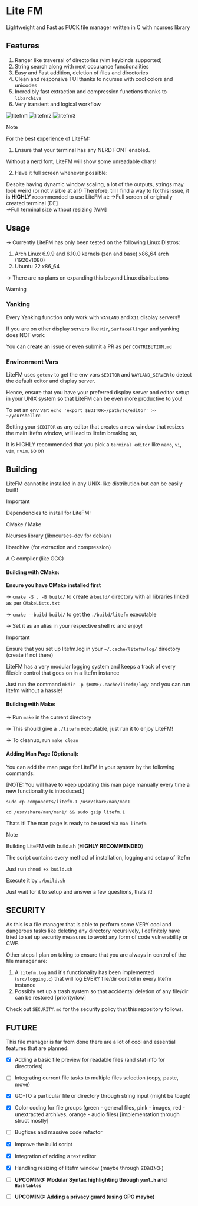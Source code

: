 # Lite FM

Lightweight and Fast as FUCK file manager written in C with ncurses library

## Features

1. Ranger like traversal of directories (vim keybinds supported)
2. String search along with next occurance functionalities
3. Easy and Fast addition, deletion of files and directories
4. Clean and responsive TUI thanks to ncurses with cool colors and unicodes
5. Incredibly fast extraction and compression functions thanks to `libarchive`
6. Very transient and logical workflow


![litefm1](https://github.com/user-attachments/assets/4bf801e2-594e-4259-b910-11a5a277de5b)
![litefm2](https://github.com/user-attachments/assets/80ad77be-022b-4dde-b78e-ef49b642dbfa)
![litefm3](https://github.com/user-attachments/assets/fb198eea-8be5-4d25-acc4-35a7c64db3de)


> [!NOTE]
> 
> For the best experience of LiteFM:
> 
> 1. Ensure that your terminal has any NERD FONT enabled.
> 
> Without a nerd font, LiteFM will show some unreadable chars!
> 
> 2. Have it full screen whenever possible:
> 
> Despite having dynamic window scaling, a lot of
> the outputs, strings may look weird (or not visible at all!)
> Therefore, till I find a way to fix this issue, it is **HIGHLY**
> recommended to use LiteFM at: 
>   ->Full screen of originally created terminal [DE]  
>   ->Full terminal size without resizing [WM]


## Usage

-> Currently LiteFM has only been tested on the following Linux Distros:
   1. Arch Linux 6.9.9 and 6.10.0 kernels (zen and base) x86_64 arch (1920x1080)
   2. Ubuntu 22 x86_64

-> There are no plans on expanding this beyond Linux distributions

> [!WARNING]
> 
> ### Yanking
> 
> Every Yanking function only work with `WAYLAND` and `X11` display servers!!
> 
> If you are on other display servers like `Mir`, `SurfaceFlinger` and yanking does NOT work:
> 
> You can create an issue or even submit a PR as per `CONTRIBUTION.md`
> 
> ### Environment Vars
> 
> LiteFM uses `getenv` to get the env vars `$EDITOR` and `WAYLAND_SERVER` to detect the default editor and display server.
> 
> Hence, ensure that you have your preferred display server and editor setup in your UNIX system so that LiteFM can be even more productive to you!
> 
> To set an env var: `echo 'export $EDITOR=/path/to/editor' >> ~/yourshellrc`
> 
> Setting your `$EDITOR` as any editor that creates a new window that resizes the main litefm window, will lead to litefm breaking so,
> 
> It is HIGHLY recommended that you pick a `terminal editor` like `nano`, `vi`, `vim`, `nvim`, so on


## Building

LiteFM cannot be installed in any UNIX-like distribution but can be easily built!

> [!IMPORTANT]
> 
> Dependencies to install for LiteFM:
> 
> CMake / Make
> 
> Ncurses library (libncurses-dev for debian)
> 
> libarchive (for extraction and compression)
> 
> A C compiler (like GCC)
> 

#### Building with CMake:

**Ensure you have CMake installed first**

-> `cmake -S . -B build/` to create a `build/` directory with all libraries linked as per `CMakeLists.txt`

-> `cmake --build build/` to get the `./build/litefm` executable

-> Set it as an alias in your respective shell rc and enjoy!

> [!IMPORTANT]
> Ensure that you set up litefm.log in your ``~/.cache/litefm/log/`` directory (create if not there)
> 
> LiteFM has a very modular logging system and keeps a track of every file/dir control that goes on in a litefm instance 
> 
> Just run the command `mkdir -p $HOME/.cache/litefm/log/` and you can run litefm without a hassle!

#### Building with Make:

-> Run `make` in the current directory

-> This should give a `./litefm` executable, just run it to enjoy LiteFM!

-> To cleanup, run `make clean`

#### Adding Man Page (Optional):

You can add the man page for LiteFM in your system by the following commands:

[NOTE: You will have to keep updating this man page manually every time a new functionality is introduced.]

`sudo cp components/litefm.1 /usr/share/man/man1`

`cd /usr/share/man/man1/ && sudo gzip litefm.1`

Thats it! The man page is ready to be used via `man litefm`

> [!NOTE]
> Building LiteFM with build.sh (**HIGHLY RECOMMENDED**) 
> 
> The script contains every method of installation, logging and setup of litefm
> 
> Just run `chmod +x build.sh` 
> 
> Execute it by `./build.sh` 
> 
> Just wait for it to setup and answer a few questions, thats it!


## SECURITY

As this is a file manager that is able to perform some VERY cool and dangerous tasks like deleting any directory recursively, I definitely have tried to set up security measures to avoid any form of code vulnerability or CWE.

Other steps I plan on taking to ensure that you are always in control of the file manager are:

1. A `litefm.log` and it's functionality has been implemented (`src/logging.c`) that will log EVERY file/dir control in every litefm instance
2. Possibly set up a trash system so that accidental deletion of any file/dir can be restored [priority/low]

Check out `SECURITY.md` for the security policy that this repository follows.


## FUTURE

This file manager is far from done there are a lot of cool and essential features that are planned:

- [x] Adding a basic file preview for readable files (and stat info for directories)

- [ ] Integrating current file tasks to multiple files selection (copy, paste, move)

- [x] GO-TO a particular file or directory through string input (might be tough)

- [x] Color coding for file groups (green - general files, pink - images, red - unextracted archives, orange - audio files) [implementation through struct mostly]

- [ ] Bugfixes and massive code refactor

- [x] Improve the build script

- [x] Integration of adding a text editor

- [x] Handling resizing of litefm window (maybe through `SIGWINCH`)

- [ ] **UPCOMING: Modular Syntax highlighting through `yaml.h` and `Hashtables`**

- [ ] **UPCOMING: Adding a privacy guard (using GPG maybe)**
